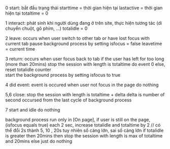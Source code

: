 0 start: bắt đầu trạng thái
	starttime = thời gian hiện tại
	lastactive = thời gian hiện tại
	totaltime = 0
	
1 interact: phát sinh khi người dùng đang ở trên site, thực hiện tương tác (di chuyển chuột, gõ phím, ...)
	totalidle = 0

2 leave: occurs when user switch to other tab or have lost focus with current tab
	pause background process by setting isfocus = false
	leavetime = current time

3 return: occurs when user focus back to tab
	if the user has left for too long (more than 20mins)
		stop the session with length is totaltime
		do event 0
	else, 
		reset totalidle counter		
		start the background process by setting isfocus to true

4 did event: event is occured when user not focus in the page
	do nothing

5,6 close:
	stop the session with length is totaltime + delta
	delta is number of second occursed from the last cycle of background process

7 start and idle
	do nothing

background process run only in [On page], if user is still on the page, (isfocus equals true)
	each 2 sec, increase totalidle and totaltime by 2
	// có thể đổi 2s thành 5, 10 , 20s tuy nhiên số càng lớn, sai số càng lớn
	if totalidle is greater then 20mins then
		stop the session with length is max of totaltime and 20mins
	else
		just do nothing
	

